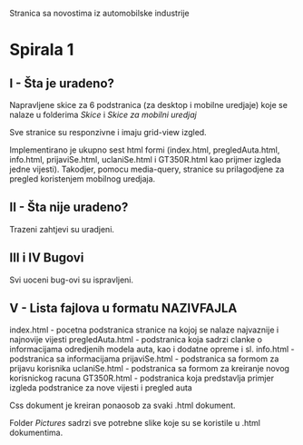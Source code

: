 Stranica sa novostima iz automobilske industrije

# Spirala 1
## I  - Šta je uradeno?
Napravljene skice za 6 podstranica (za desktop i mobilne uredjaje) koje se nalaze u folderima *Skice* i *Skice za mobilni uredjaj*

Sve stranice su responzivne i imaju grid-view izgled.

Implementirano je ukupno sest html formi (index.html, pregledAuta.html, info.html, prijaviSe.html, uclaniSe.html i GT350R.html kao prijmer izgleda jedne vijesti). Takodjer, pomocu media-query, stranice su prilagodjene za pregled koristenjem mobilnog uredjaja. 

## II  - Šta nije uradeno?
Trazeni zahtjevi su uradjeni. 

## III i IV Bugovi
Svi uoceni bug-ovi su ispravljeni.

## V  - Lista fajlova u formatu NAZIVFAJLA
index.html - pocetna podstranica stranice na kojoj se nalaze najvaznije i najnovije vijesti
pregledAuta.html - podstranica koja sadrzi clanke o informacijama odredjenih modela auta, kao i dodatne opreme i sl.
info.html - podstranica sa informacijama
prijaviSe.html - podstranica sa formom za prijavu korisnika
uclaniSe.html - podstranica sa formom za kreiranje novog korisnickog racuna
GT350R.html - podstranica koja predstavlja primjer izgleda podstranice za nove vijesti i pregled auta

Css dokument je kreiran ponaosob za svaki .html dokument.

Folder *Pictures* sadrzi sve potrebne slike koje su se koristile u .html dokumentima. 
